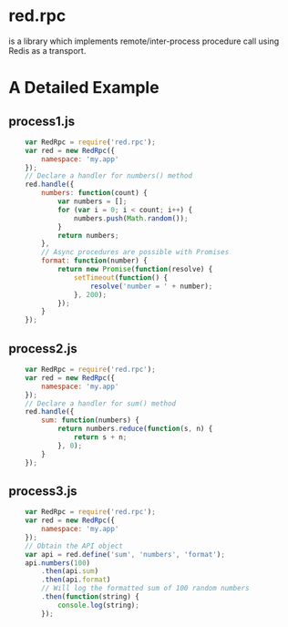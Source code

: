 red.rpc
=======
is a library which implements remote/inter-process procedure call using Redis as a transport.

# A Detailed Example

## process1.js

```javascript
    var RedRpc = require('red.rpc');
    var red = new RedRpc({
        namespace: 'my.app'
    });
    // Declare a handler for numbers() method
    red.handle({
        numbers: function(count) {
            var numbers = [];
            for (var i = 0; i < count; i++) {
                numbers.push(Math.random());
            }
            return numbers;
        },
        // Async procedures are possible with Promises
        format: function(number) {
            return new Promise(function(resolve) {
                setTimeout(function() {
                    resolve('number = ' + number);
                }, 200);
            });
        }
    });
```

## process2.js

```javascript
    var RedRpc = require('red.rpc');
    var red = new RedRpc({
        namespace: 'my.app'
    });
    // Declare a handler for sum() method
    red.handle({
        sum: function(numbers) {
            return numbers.reduce(function(s, n) {
                return s + n;
            }, 0);
        }
    });
```
        
## process3.js

```javascript
    var RedRpc = require('red.rpc');
    var red = new RedRpc({
        namespace: 'my.app'
    });
    // Obtain the API object
    var api = red.define('sum', 'numbers', 'format');
    api.numbers(100)
        .then(api.sum)
        .then(api.format)
        // Will log the formatted sum of 100 random numbers
        .then(function(string) {
            console.log(string);
        });
```
